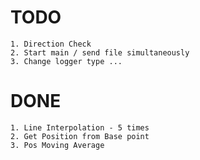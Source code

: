 # TODO

	1. Direction Check 
	2. Start main / send file simultaneously 	
	3. Change logger type ...
		

# DONE

	1. Line Interpolation - 5 times
	2. Get Position from Base point
	3. Pos Moving Average
